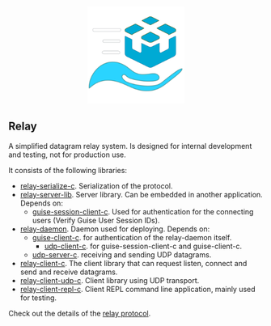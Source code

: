 <div align="center">
    <img src="docs/images/logo.svg" width="192" />
</div>

## Relay

A simplified datagram relay system. Is designed for internal development and testing, not for production use.

It consists of the following libraries:

* [relay-serialize-c](https://github.com/piot/relay-serialize-c). Serialization of the protocol.
* [relay-server-lib](https://github.com/piot/relay-server-lib). Server library. Can be embedded in another application. Depends on:
  * [guise-session-client-c](https://github.com/piot/guise-session-client-c). Used for authentication for the connecting users (Verify Guise User Session IDs).
* [relay-daemon](https://github.com/piot/relay-daemon). Daemon used for deploying. Depends on:
  * [guise-client-c](https://github.com/piot/guise-client-c). for authentication of the relay-daemon itself.
    * [udp-client-c](https://github.com/piot/udp-client-c). for guise-session-client-c and guise-client-c.
  * [udp-server-c](https://github.com/piot/udp-server-c). receiving and sending UDP datagrams.
* [relay-client-c](https://github.com/piot/relay-client-c). The client library that can request listen, connect and send and receive datagrams.
* [relay-client-udp-c](https://github.com/piot/relay-client-udp-c). Client library using UDP transport.
* [relay-client-repl-c](https://github.com/piot/relay-client-repl-c). Client REPL command line application, mainly used for testing.

Check out the details of the [relay protocol](https://github.com/piot/relay-serialize-c/blob/main/docs/index.adoc).
